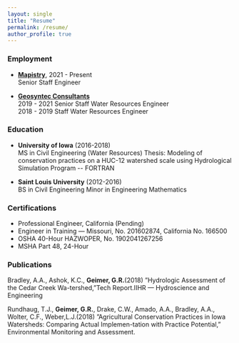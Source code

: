```yaml
---
layout: single
title: "Resume"
permalink: /resume/
author_profile: true
---
```


### Employment

- [**Mapistry**](https://mapistry.com), 2021 - Present  
Senior Staff Engineer 
  
- [**Geosyntec Consultants**](https://https://www.geosyntec.com/)   
2019 - 2021 
Senior Staff Water Resources Engineer   
2018 - 2019
Staff Water Resources Engineer

### Education

- **University of Iowa** (2016-2018)   
  MS in Civil Engineering (Water Resources) 
  Thesis: Modeling of conservation practices on a HUC-12 watershed scale using Hydrological Simulation Program -- FORTRAN

- **Saint Louis University** (2012-2016)  
  BS in Civil Engineering 
  Minor in Engineering Mathematics  

### Certifications

- Professional Engineer, California (Pending)
- Engineer in Training — Missouri, No. 201602874, California No. 166500
- OSHA 40-Hour HAZWOPER, No. 1902041267256
- MSHA Part 48, 24-Hour

### Publications

Bradley, A.A., Ashok, K.C., **Geimer, G.R.**(2018) ”Hydrologic Assessment of the Cedar Creek Wa-tershed,”Tech Report.IIHR — Hydroscience and Engineering

Rundhaug,  T.J., **Geimer, G.R.**,  Drake,  C.W.,  Amado,  A.A.,  Bradley,  A.A.,  Wolter,  C.F.,  Weber,L.J.(2018) ”Agricultural Conservation Practices in Iowa Watersheds: Comparing Actual Implemen-tation with Practice Potential,” Environmental Monitoring and Assessment.
